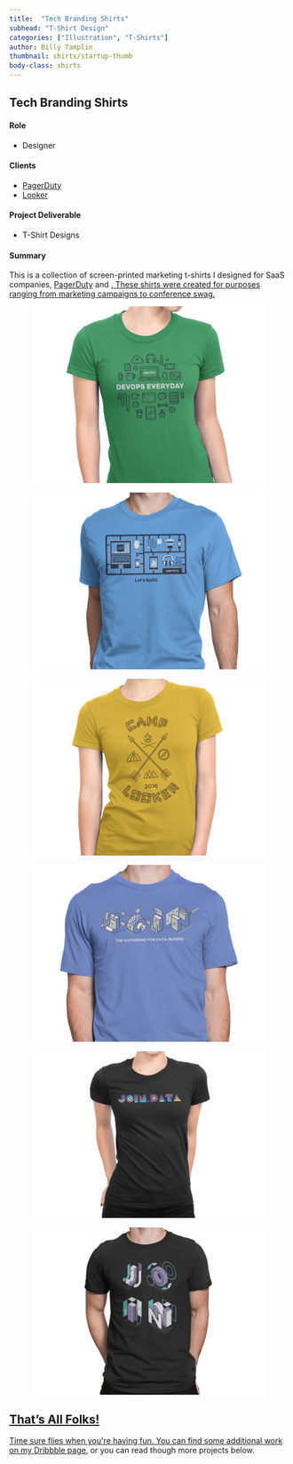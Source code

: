 ```yaml
---
title:  "Tech Branding Shirts"
subhead: "T-Shirt Design"
categories: ["Illustration", "T-Shirts"]
author: Billy Tamplin
thumbnail: shirts/startup-thumb
body-class: shirts
---
```

<section class="container-fluid introduction">
  <div class="container">
    <div class="row">
      <div class="col-sm-12">
        <h1 class="title">Tech Branding Shirts</h1>
      </div>
    </div>
    <div class="row">
      <div class="col-md-5">
        <h4>Role</h4>
        <ul>
          <li>Designer</li>
        </ul>
        <h4>Clients</h4>
        <ul>
          <li><a href="https://www.pagerduty.com/" target="_blank">PagerDuty</a></li>
          <li><a href="https://www.looker.com/" target="_blank">Looker</a></li>
        </ul>
        <h4>Project Deliverable</h4>
        <ul>
          <li>T-Shirt Designs</li>
        </ul>
      </div>
      <div class="col-md-7 summary">
        <h4>Summary</h4>
        <p>This is a collection of screen-printed marketing t-shirts I designed for SaaS companies, <a href="https://www.pagerduty.com/" target="_blank">PagerDuty</a> and <a href="https://www.looker.com/" target="_blank">. These shirts were created for purposes ranging from marketing campaigns to conference swag.</p>
      </div>
    </div>
  </div>
</section>

<section class="container work">
  <div class="row">
    <figure>
      <img src="../img/shirts/shirt-devops.jpg" alt="">
    </figure>
    <figure>
      <img src="../img/shirts/shirt-build.jpg" alt="">
    </figure>
    <figure>
      <img src="../img/shirts/shirt-camp.jpg" alt="">
    </figure>
    <figure>
      <img src="../img/shirts/shirt-join-iso.jpg" alt="">
    </figure>
    <figure>
      <img src="../img/shirts/shirt-join-pattern.png" alt="">
    </figure>
    <figure>
      <img src="../img/shirts/shirt-iso-2.png" alt="">
    </figure>
  </div>
</section>
<section class="container-fluid post-closing">
  <div class="container">
    <h2>That’s All Folks!</h2>
    <p>Time sure flies when you're having fun. You can find some additional work on my <a href="https://dribbble.com/billy" target="_blank">Dribbble page</a>, or you can read though more projects below.</p>
  </div>
</section>

